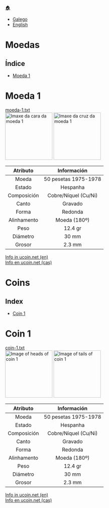 [🏠](../README.md)
- [Galego](moedas.md#índice)
- [English](moedas.md#index)

# Moedas
## Índice
- [Moeda 1](moedas.md#moeda-1)

# Moeda 1
[moeda-1.txt](../src/moedas/moeda-1.txt)  
<img src="../media/moeda-1_cara.jpg" width="150" alt="Imaxe da cara da moeda 1" title="Cara da moeda 1"> <img src="../media/moeda-1_cruz.jpg" width="150" alt="Imaxe da cruz da moeda 1" title="Cruz da moeda 1">

|   Atributo    |      Información      |
|:-----------:  |:--------------------: |
|    Moeda      | 50 pesetas 1975-1978  |
|    Estado     |       Hespanha        |
| Composición   | Cobre/Níquel (Cu/Ni)  |
|    Canto      |        Gravado        |
|    Forma      |        Redonda        |
| Alinhamento   |     Moeda (180º)      |
|     Peso      |        12.4 gr        |
|   Diámetro    |         30 mm         |
|    Grosor     |        2.3 mm         |

[Info in ucoin.net (en)](https://en.ucoin.net/coin/spain-50-pesetas-1975/?tid=9331)  
[Info en ucoin.net (cas)](https://es.ucoin.net/coin/spain-50-pesetas-1975/?tid=9331)

# Coins
## Index
- [Coin 1](moedas.md#coin-1)

# Coin 1
[coin-1.txt](../src/moedas/moeda-1.txt)  
<img src="../media/moeda-1_cara.jpg" width="150" alt="Image of heads of coin 1" title="Heads of coin 1"> <img src="../media/moeda-1_cruz.jpg" width="150" alt="Image of tails of coin 1" title="Tails of coin 1">

|   Atributo    |      Información      |
|:-----------:  |:--------------------: |
|    Moeda      | 50 pesetas 1975-1978  |
|    Estado     |       Hespanha        |
| Composición   | Cobre/Níquel (Cu/Ni)  |
|    Canto      |        Gravado        |
|    Forma      |        Redonda        |
| Alinhamento   |     Moeda (180º)      |
|     Peso      |        12.4 gr        |
|   Diámetro    |         30 mm         |
|    Grosor     |        2.3 mm         |

[Info in ucoin.net (en)](https://en.ucoin.net/coin/spain-50-pesetas-1975/?tid=9331)  
[Info en ucoin.net (cas)](https://es.ucoin.net/coin/spain-50-pesetas-1975/?tid=9331)
